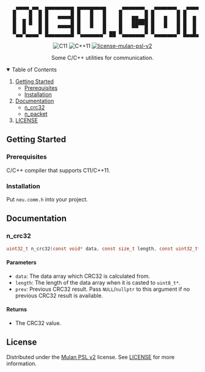 <!------------------------------------------------------------------ HEADER -->
<pre align="center">
  ▄▀▀▀▀▄▀▀▄ █▀▀▀▀▀▀▀█ █▀▀▀█▀▀▀█    ▄▀▀▀▀▀▀▀▄ ▄▀▀▀▀▀▀▀▄ ▄▀▀▀▀▀▀▀▄ ▄▀▀▀▀▀▀▀▄    █▀▀▀█▀▀▀█
  █    █  █ █   ▄▄▄▄█ █   █   █    █   ▄▄  █ █   ▄   █ █  ▄ ▄  █ █  ▄ ▄  █    █   █   █
  █  █ █  █ █       █ █   █   █    █   █████ █   █   █ █  █ █  █ █  █ █  █    █       █
  █  █    █ █   ▀▀▀▀█ █   ▀   █    █   ▀▀  █ █   ▀   █ █  █ █  █ █  █ █  █    █   █   █
  ▀▄▄▀▄▄▄▄▀ █▄▄▄▄▄▄▄█ ▀▄▄▄▄▄▄▄▀ ██ ▀▄▄▄▄▄▄▄▀ ▀▄▄▄▄▄▄▄▀ █▄▄█▄█▄▄█ █▄▄█▄█▄▄█ ██ █▄▄▄█▄▄▄█
</pre>

<p align="center">
  <img src="https://img.shields.io/badge/C11-%2300599C.svg?style=for-the-badge&logo=c&logoColor=white" alt="C11">
  <img src="https://img.shields.io/badge/C++11-%2300599C.svg?style=for-the-badge&logo=c%2B%2B&logoColor=white" alt="C++11">

  <a href="./LICENSE">
    <img src="https://img.shields.io/badge/license-mulan_psl_v2-green.svg?style=for-the-badge" alt="license-mulan-psl-v2">
  </a>
</p>

<p align="center">
  Some C/C++ utilities for communication.
</p>


<!------------------------------------------------------- TABLE OF CONTENTS -->
<details open="open">
  <summary>Table of Contents</summary>
  <ol>
    <li>
      <a href="#getting-started">Getting Started</a>
      <ul>
        <li><a href="#prerequisites">Prerequisites</a></li>
        <li><a href="#installation">Installation</a></li>
      </ul>
    </li>
    <li><a href="#documentation">Documentation</a>
      <ul>
        <li><a href="#n_crc32">n_crc32</a></li>
        <li><a href="#n_packet">n_packet</a></li>
      </ul>
    </li>
    <li><a href="#license">LICENSE</a></li>
  </ol>
</details>


<!--------------------------------------------------------- GETTING STARTED -->
## Getting Started
### Prerequisites
C/C++ compiler that supports C11/C++11.


### Installation
Put `neu.comm.h` into your project.


<!----------------------------------------------------------- DOCUMENTATION -->
## Documentation
### n_crc32
```c
uint32_t n_crc32(const void* data, const size_t length, const uint32_t* prev)
```

#### Parameters
- `data`: The data array which CRC32 is calculated from.
- `length`: The length of the data array when it is casted to `uint8_t*`.
- `prev`: Previous CRC32 result. Pass `NULL`/`nullptr` to this argument if no previous CRC32 result is available.

#### Returns
- The CRC32 value.


<!----------------------------------------------------------------- LICENSE -->
## License
Distributed under the [Mulan PSL v2](http://license.coscl.org.cn/MulanPSL2/)
license. See [LICENSE](LICENSE) for more information.
